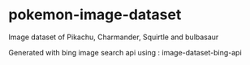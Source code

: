 # pokemon-image-dataset
Image dataset of Pikachu, Charmander, Squirtle and bulbasaur

Generated with bing image search api using : image-dataset-bing-api

